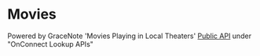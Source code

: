 # Movies

Powered by GraceNote 'Movies Playing in Local Theaters' [Public API](https://developer.tmsapi.com/io-docs) under "OnConnect Lookup APIs"